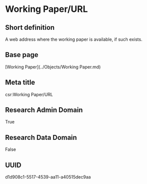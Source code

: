 # Working Paper/URL
## Short definition
A web address where the working paper is available, if such exists.
## Base page
[Working Paper](../Objects/Working Paper.md)
## Meta title
csr:Working Paper/URL
## Research Admin Domain
True
## Research Data Domain
False
## UUID
d1d908c1-5517-4539-aa11-a40515dec9aa
